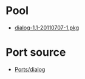 

# Pool #
  * [dialog-1.1-20110707-1.pkg](http://code.google.com/p/rudix/downloads/detail?name=dialog-1.1-20110707-1.pkg)

# Port source #
  * [Ports/dialog](http://code.google.com/p/rudix/source/browse/Ports/dialog)